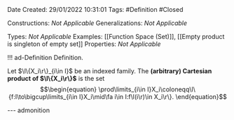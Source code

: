 <br />
<br />

Date Created: 29/01/2022 10:31:01
Tags: #Definition #Closed 

Constructions: _Not Applicable_
Generalizations: _Not Applicable_

Types: _Not Applicable_
Examples: [[Function Space (Set)]], [[Empty product is singleton of empty set]]
Properties: _Not Applicable_

!!! ad-Definition Definition.

Let $\l\{X_i\r\}_{i\in I}$ be an indexed family. The **(arbitrary) Cartesian product of $\l\{X_i\r\}$** is the set
$$\begin{equation}
   \prod\limits_{i\in I}X_i\coloneqq\l\{f:I\to\bigcup\limits_{i\in I}X_i\mid\fa i\in I:f\l(i\r)\in X_i\r\}.
\end{equation}$$

--- admonition
